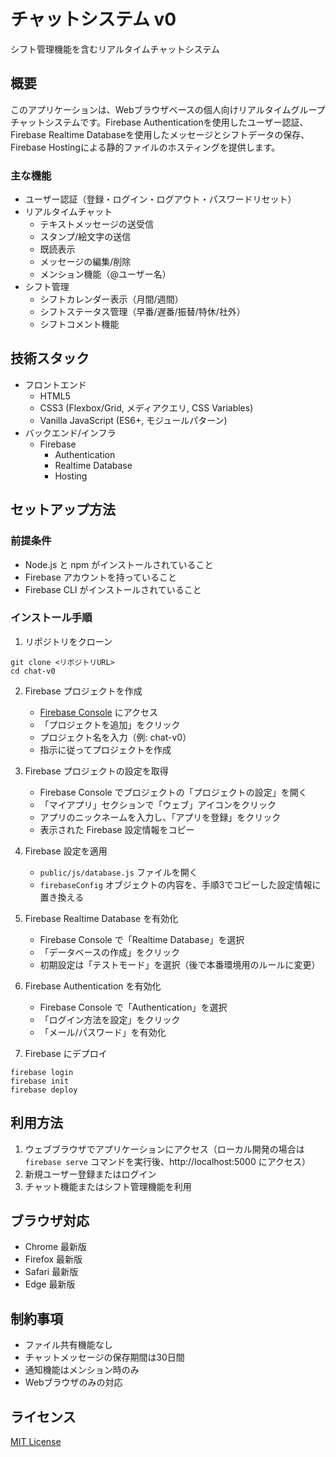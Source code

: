 # チャットシステム v0

シフト管理機能を含むリアルタイムチャットシステム

## 概要

このアプリケーションは、Webブラウザベースの個人向けリアルタイムグループチャットシステムです。Firebase Authenticationを使用したユーザー認証、Firebase Realtime Databaseを使用したメッセージとシフトデータの保存、Firebase Hostingによる静的ファイルのホスティングを提供します。

### 主な機能

- ユーザー認証（登録・ログイン・ログアウト・パスワードリセット）
- リアルタイムチャット
  - テキストメッセージの送受信
  - スタンプ/絵文字の送信
  - 既読表示
  - メッセージの編集/削除
  - メンション機能（@ユーザー名）
- シフト管理
  - シフトカレンダー表示（月間/週間）
  - シフトステータス管理（早番/遅番/振替/特休/社外）
  - シフトコメント機能

## 技術スタック

- フロントエンド
  - HTML5
  - CSS3 (Flexbox/Grid, メディアクエリ, CSS Variables)
  - Vanilla JavaScript (ES6+, モジュールパターン)
- バックエンド/インフラ
  - Firebase
    - Authentication
    - Realtime Database
    - Hosting

## セットアップ方法

### 前提条件

- Node.js と npm がインストールされていること
- Firebase アカウントを持っていること
- Firebase CLI がインストールされていること

### インストール手順

1. リポジトリをクローン
```
git clone <リポジトリURL>
cd chat-v0
```

2. Firebase プロジェクトを作成
   - [Firebase Console](https://console.firebase.google.com/) にアクセス
   - 「プロジェクトを追加」をクリック
   - プロジェクト名を入力（例: chat-v0）
   - 指示に従ってプロジェクトを作成

3. Firebase プロジェクトの設定を取得
   - Firebase Console でプロジェクトの「プロジェクトの設定」を開く
   - 「マイアプリ」セクションで「ウェブ」アイコンをクリック
   - アプリのニックネームを入力し、「アプリを登録」をクリック
   - 表示された Firebase 設定情報をコピー

4. Firebase 設定を適用
   - `public/js/database.js` ファイルを開く
   - `firebaseConfig` オブジェクトの内容を、手順3でコピーした設定情報に置き換える

5. Firebase Realtime Database を有効化
   - Firebase Console で「Realtime Database」を選択
   - 「データベースの作成」をクリック
   - 初期設定は「テストモード」を選択（後で本番環境用のルールに変更）

6. Firebase Authentication を有効化
   - Firebase Console で「Authentication」を選択
   - 「ログイン方法を設定」をクリック
   - 「メール/パスワード」を有効化

7. Firebase にデプロイ
```
firebase login
firebase init
firebase deploy
```

## 利用方法

1. ウェブブラウザでアプリケーションにアクセス（ローカル開発の場合は `firebase serve` コマンドを実行後、http://localhost:5000 にアクセス）
2. 新規ユーザー登録またはログイン
3. チャット機能またはシフト管理機能を利用

## ブラウザ対応

- Chrome 最新版
- Firefox 最新版
- Safari 最新版
- Edge 最新版

## 制約事項

- ファイル共有機能なし
- チャットメッセージの保存期間は30日間
- 通知機能はメンション時のみ
- Webブラウザのみの対応

## ライセンス

[MIT License](LICENSE) 